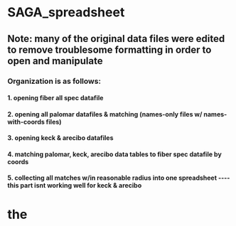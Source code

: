# SAGA_spreadsheet
## Note: many of the original data files were edited to remove troublesome formatting in order to open and manipulate
### Organization is as follows:
#### 1. opening fiber all spec datafile 
#### 2. opening all palomar datafiles & matching (names-only files w/ names-with-coords files)
#### 3. opening keck & arecibo datafiles
#### 4. matching palomar, keck, arecibo data tables to fiber spec datafile by coords
#### 5. collecting all matches w/in reasonable radius into one spreadsheet ---- this part isnt working well for keck & arecibo
 # the 
